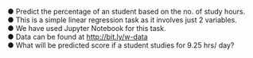 ● Predict the percentage of an student based on the no. of study hours.<br />
● This is a simple linear regression task as it involves just 2 variables.<br />
● We have used Jupyter Notebook for this task.<br />
● Data can be found at http://bit.ly/w-data<br />
● What will be predicted score if a student studies for 9.25 hrs/ day?
